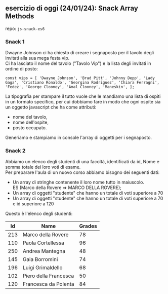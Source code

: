 ## esercizio di oggi (24/01/24): Snack Array Methods

repo: `js-snack-es6`

### Snack 1

Dwayne Johnson ci ha chiesto di creare i segnaposto per il tavolo degli invitati alla sua mega festa vip.  
Ci ha lasciato il nome del tavolo ("Tavolo Vip") e la lista degli invitati in ordine di posto:

`const vips = [
  'Dwayne Johnson',
  'Brad Pitt',
  'Johnny Depp',
  'Lady Gaga',
  'Cristiano Ronaldo',
  'Georgina Rodriguez',
  'Chiara Ferragni',
  'Fedez',
  'George Clooney',
  'Amal Clooney',
  'Maneskin',
];`  

La tipografia per stampare il tutto vuole che le mandiamo una lista di ospiti in un formato specifico, per cui dobbiamo fare in modo che ogni ospite sia un oggetto javascript che ha come attributi:  
- nome del tavolo,
- nome dell'ospite,
- posto occupato.

Generiamo e stampiamo in console l'array di oggetti per i segnaposto.

### Snack 2

Abbiamo un elenco degli studenti di una facoltà, identificati da id, Nome e somma totale dei loro voti di esame.  
Per preparare l'aula di un nuovo corso abbiamo bisogno dei seguenti dati:  
- Un array di stringhe contenente il loro nome tutto in maiuscolo.   
ES (Marco della Rovere => MARCO DELLA ROVERE);
- Un array di oggetti "studente" che hanno un totale di voti superiore a 70  
- Un array di oggetti "studente" che hanno un totale di voti superiore a 70 e id superiore a 120  

Questo è l'elenco degli studenti:  

| Id  | Name                  | Grades |
| --- | --------------------- | ------ |
| 213 | Marco della Rovere    | 78     |
| 110 | Paola Cortellessa     | 96     |
| 250 | Andrea Mantegna       | 48     |
| 145 | Gaia Borromini        | 74     |
| 196 | Luigi Grimaldello     | 68     |
| 102 | Piero della Francesca | 50     |
| 120 | Francesca da Polenta  | 84     |